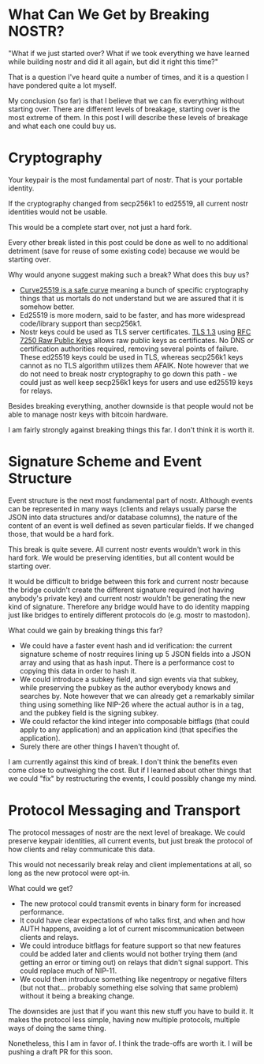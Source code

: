 # What Can We Get by Breaking NOSTR?

"What if we just started over? What if we took everything we have learned while building nostr and did it
all again, but did it right this time?"

That is a question I've heard quite a number of times, and it is a question I have pondered quite a lot myself.

My conclusion (so far) is that I believe that we can fix everything without starting over. There are different levels of breakage, starting over is the most extreme of them. In this post I will describe these levels of breakage and what each one could buy us.


# Cryptography

Your keypair is the most fundamental part of nostr. That is your portable identity.

If the cryptography changed from secp256k1 to ed25519, all current nostr identities would not be usable.

This would be a complete start over, not just a hard fork.

Every other break listed in this post could be done as well to no additional detriment (save for reuse of some existing code) because we would be starting over.

Why would anyone suggest making such a break? What does this buy us?

- [Curve25519 is a safe curve](https://safecurves.cr.yp.to/) meaning a bunch of specific cryptography things that us mortals do not understand but we are assured that it is somehow better.
- Ed25519 is more modern, said to be faster, and has more widespread code/library support than secp256k1.
- Nostr keys could be used as TLS server certificates. [TLS 1.3](https://tools.ietf.org/html/rfc8446#section-4.4.2) using [RFC 7250 Raw Public Keys](https://tools.ietf.org/html/rfc7250) allows raw public keys as certificates. No DNS or certification authorities required, removing several points of failure. These ed25519 keys could be used in TLS, whereas secp256k1 keys cannot as no TLS algorithm utilizes them AFAIK. Note however that we do not need to break nostr cryptography to go down this path - we could just as well keep secp256k1 keys for users and use ed25519 keys for relays.

Besides breaking everything, another downside is that people would not be able to manage nostr keys with bitcoin hardware.

I am fairly strongly against breaking things this far. I don't think it is worth it.

# Signature Scheme and Event Structure

Event structure is the next most fundamental part of nostr. Although events can be represented in many ways (clients and relays usually parse the JSON into data structures and/or database columns), the nature of the content of an event is well defined as seven particular fields. If we changed those, that would be a hard fork.

This break is quite severe. All current nostr events wouldn't work in this hard fork. We would be preserving identities, but all content would be starting over.

It would be difficult to bridge between this fork and current nostr because the bridge couldn't create the different signature required (not having anybody's private key) and current nostr wouldn't be generating the new kind of signature. Therefore any bridge would have to do identity mapping just like bridges to entirely different protocols do (e.g. mostr to mastodon).

What could we gain by breaking things this far?

- We could have a faster event hash and id verification: the current signature scheme of nostr requires lining up 5 JSON fields into a JSON array and using that as hash input. There is a performance cost to copying this data in order to hash it.
- We could introduce a subkey field, and sign events via that subkey, while preserving the pubkey as the author everybody knows and searches by. Note however that we can already get a remarkably similar thing using something like NIP-26 where the actual author is in a tag, and the pubkey field is the signing subkey.
- We could refactor the kind integer into composable bitflags (that could apply to any application) and an application kind (that specifies the application).
- Surely there are other things I haven't thought of.

I am currently against this kind of break. I don't think the benefits even come close to outweighing the cost. But if I learned about other things that we could "fix" by restructuring the events, I could possibly change my mind.

# Protocol Messaging and Transport

The protocol messages of nostr are the next level of breakage. We could preserve keypair identities, all current events, but just break the protocol of how clients and relay communicate this data.

This would not necessarily break relay and client implementations at all, so long as the new protocol were opt-in.

What could we get?

- The new protocol could transmit events in binary form for increased performance.
- It could have clear expectations of who talks first, and when and how AUTH happens, avoiding a lot of current miscommunication between clients and relays.
- We could introduce bitflags for feature support so that new features could be added later and clients would not bother trying them (and getting an error or timing out) on relays that didn't signal support. This could replace much of NIP-11.
- We could then introduce something like negentropy or negative filters (but not that... probably something else solving that same problem) without it being a breaking change.

The downsides are just that if you want this new stuff you have to build it. It makes the protocol less simple, having now multiple protocols, multiple ways of doing the same thing.

Nonetheless, this I am in favor of. I think the trade-offs are worth it. I will be pushing a draft PR for this soon.
